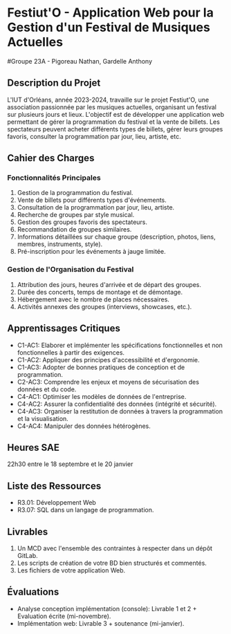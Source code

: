 # Festiut'O - Application Web pour la Gestion d'un Festival de Musiques Actuelles

#Groupe 23A - Pigoreau Nathan, Gardelle Anthony

## Description du Projet

L'IUT d'Orléans, année 2023-2024, travaille sur le projet Festiut'O, une association passionnée par les musiques actuelles, organisant un festival sur plusieurs jours et lieux. L'objectif est de développer une application web permettant de gérer la programmation du festival et la vente de billets. Les spectateurs peuvent acheter différents types de billets, gérer leurs groupes favoris, consulter la programmation par jour, lieu, artiste, etc.

## Cahier des Charges

### Fonctionnalités Principales

1. Gestion de la programmation du festival.
2. Vente de billets pour différents types d'événements.
3. Consultation de la programmation par jour, lieu, artiste.
4. Recherche de groupes par style musical.
5. Gestion des groupes favoris des spectateurs.
6. Recommandation de groupes similaires.
7. Informations détaillées sur chaque groupe (description, photos, liens, membres, instruments, style).
8. Pré-inscription pour les événements à jauge limitée.

### Gestion de l'Organisation du Festival

1. Attribution des jours, heures d'arrivée et de départ des groupes.
2. Durée des concerts, temps de montage et de démontage.
3. Hébergement avec le nombre de places nécessaires.
4. Activités annexes des groupes (interviews, showcases, etc.).

## Apprentissages Critiques

- C1-AC1: Elaborer et implémenter les spécifications fonctionnelles et non fonctionnelles à partir des exigences.
- C1-AC2: Appliquer des principes d'accessibilité et d'ergonomie.
- C1-AC3: Adopter de bonnes pratiques de conception et de programmation.
- C2-AC3: Comprendre les enjeux et moyens de sécurisation des données et du code.
- C4-AC1: Optimiser les modèles de données de l'entreprise.
- C4-AC2: Assurer la confidentialité des données (intégrité et sécurité).
- C4-AC3: Organiser la restitution de données à travers la programmation et la visualisation.
- C4-AC4: Manipuler des données hétérogènes.

## Heures SAE

22h30 entre le 18 septembre et le 20 janvier

## Liste des Ressources

- R3.01: Développement Web
- R3.07: SQL dans un langage de programmation.

## Livrables

1. Un MCD avec l'ensemble des contraintes à respecter dans un dépôt GitLab.
2. Les scripts de création de votre BD bien structurés et commentés.
3. Les fichiers de votre application Web.

## Évaluations

- Analyse conception implémentation (console): Livrable 1 et 2 + Evaluation écrite (mi-novembre).
- Implémentation web: Livrable 3 + soutenance (mi-janvier).
